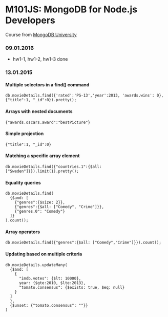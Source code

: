 # M101JS: MongoDB for Node.js Developers

Course from [MongoDB University](https://university.mongodb.com/courses/MongoDB/M101JS/2016_January/syllabus)

### 09.01.2016
- hw1-1, hw1-2, hw1-3 done

### 13.01.2015

#### Multiple selectors in a find() command
    db.movieDetails.find({'rated':'PG-13','year':2013, 'awards.wins': 0},{"title":1, "_id":0}).pretty();

#### Arrays with nested documents
    {"awards.oscars.award":"bestPicture"}

#### Simple projection
    {"title":1, "_id":0}

#### Matching a specific array element
    db.movieDetails.find({"countries.1":{$all: ["Sweden"]}}).limit(1).pretty();

#### Equality queries
    db.movieDetails.find(
      {$and: [
        {"genres":{$size: 2}}, 
        {"genres":{$all: ["Comedy", "Crime"]}}, 
        {"genres.0": "Comedy"}
      ]}
    ).count();

#### Array operators
    db.movieDetails.find({"genres":{$all: ["Comedy","Crime"]}}).count();

#### Updating based on multiple criteria
    db.movieDetails.updateMany(
      {$and: [
        {
          "imdb.votes": {$lt: 10000},
          year: {$gte:2010, $lte:2013},
          "tomato.consensus": {$exists: true, $eq: null}
        }
      ]
      },
      {$unset: {"tomato.consensus": ""}}
    )
